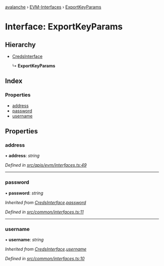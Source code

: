 [avalanche](../README.md) › [EVM-Interfaces](../modules/evm_interfaces.md) › [ExportKeyParams](evm_interfaces.exportkeyparams.md)

# Interface: ExportKeyParams

## Hierarchy

* [CredsInterface](common_interfaces.credsinterface.md)

  ↳ **ExportKeyParams**

## Index

### Properties

* [address](evm_interfaces.exportkeyparams.md#address)
* [password](evm_interfaces.exportkeyparams.md#password)
* [username](evm_interfaces.exportkeyparams.md#username)

## Properties

###  address

• **address**: *string*

*Defined in [src/apis/evm/interfaces.ts:49](https://github.com/ava-labs/avalanchejs/blob/82de5d8/src/apis/evm/interfaces.ts#L49)*

___

###  password

• **password**: *string*

*Inherited from [CredsInterface](common_interfaces.credsinterface.md).[password](common_interfaces.credsinterface.md#password)*

*Defined in [src/common/interfaces.ts:11](https://github.com/ava-labs/avalanchejs/blob/82de5d8/src/common/interfaces.ts#L11)*

___

###  username

• **username**: *string*

*Inherited from [CredsInterface](common_interfaces.credsinterface.md).[username](common_interfaces.credsinterface.md#username)*

*Defined in [src/common/interfaces.ts:10](https://github.com/ava-labs/avalanchejs/blob/82de5d8/src/common/interfaces.ts#L10)*
